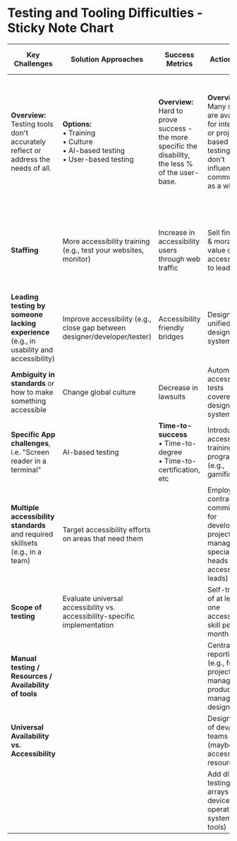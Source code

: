 # Testing and Tooling Difficulties - Sticky Note Chart

| Key Challenges | Solution Approaches | Success Metrics | Action Plan | Community Support Needs |
|---|---|---|---|---|
| **Overview:** Testing tools don't accurately reflect or address the needs of all. | **Options:** <br>• Training <br>• Culture <br>• AI-based testing <br>• User-based testing | **Overview:** Hard to prove success - the more specific the disability, the less % of the user-base. | **Overview:** Many steps are available for internal- or project-based testing, but don't influence the community as a whole. | **Overview:** Success happens when the lowest common denominator is engaged with the effort. Incentivize the community to build adoption. |
| **Staffing** | More accessibility training (e.g., test your websites, monitor) | Increase in accessibility users through web traffic | Sell financial & moral value of accessibility to leadership | Create a "Step 0" to lower the floor for getting engaged with Accessibility development. |
| **Leading testing by someone lacking experience** (e.g., in usability and accessibility) | Improve accessibility (e.g., close gap between designer/developer/tester) | Accessibility friendly bridges | Design a unified design system | Drive interest in accessibility through community challenges |
| **Ambiguity in standards** or how to make something accessible | Change global culture | Decrease in lawsuits | Automate accessibility tests covered by design system | Raise awareness of tools (e.g., Lighthouse, axe, Wave) |
| **Specific App challenges**, i.e. "Screen reader in a terminal" | AI-based testing | **Time-to-success** <br>• Time-to-degree <br>• Time-to-certification, etc | Introduce an accessibility training program (e.g., gamification) | Promote a culture of visibility / reporting |
| **Multiple accessibility standards** and required skillsets (e.g., in a team) | Target accessibility efforts on areas that need them | | Employment contract commitment for developers, project managers, special heads (e.g., accessibility leads) | |
| **Scope of testing** | Evaluate universal accessibility vs. accessibility-specific implementation | | Self-training of at least one accessibility skill per month | |
| **Manual testing / Resources / Availability of tools** | | | Centralized reporting (e.g., for project managers, product managers, designers) | |
| **Universal Availability vs. Accessibility** | | | Design a mix of dev/tester teams (maybe with accessibility resources) | |
| | | | Add different testing arrays (e.g., devices, operating systems, tools) | |
